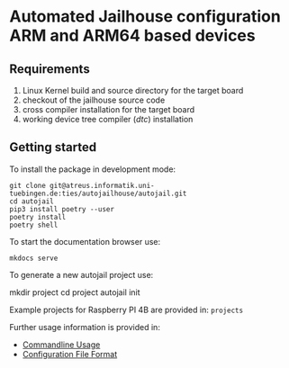 # Automated Jailhouse configuration ARM and ARM64 based devices

## Requirements

1. Linux Kernel build and source directory for the target board
2. checkout of the jailhouse source code
3. cross compiler installation for the target board
4. working device tree compiler (_dtc_) installation

## Getting started

To install the package in development mode:

    git clone git@atreus.informatik.uni-tuebingen.de:ties/autojailhouse/autojail.git
    cd autojail
    pip3 install poetry --user
    poetry install
    poetry shell

To start the documentation browser use:

    mkdocs serve

To generate a new autojail project use:

mkdir project
cd project
autojail init

Example projects for Raspberry PI 4B are provided in: `projects`

Further usage information is provided in:

- [Commandline Usage](usage.md)
- [Configuration File Format](config_format.md)
